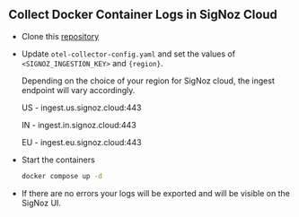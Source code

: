 ## Collect Docker Container Logs in SigNoz Cloud

- Clone this [repository](https://github.com/SigNoz/docker-container-logs)

- Update `otel-collector-config.yaml` and set the values of `<SIGNOZ_INGESTION_KEY>` and `{region}`.

    Depending on the choice of your region for SigNoz cloud, the ingest endpoint will vary accordingly.

    US -	ingest.us.signoz.cloud:443 

    IN -	ingest.in.signoz.cloud:443 

    EU - ingest.eu.signoz.cloud:443 


 - Start the containers
 
    ```bash
    docker compose up -d
    ```

 - If there are no errors your logs will be exported and will be visible on the SigNoz UI.


